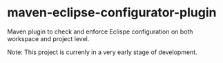 maven-eclipse-configurator-plugin
=================================

Maven plugin to check and enforce Eclispe configuration on both workspace and project level.

Note: This project is currenly in a very early stage of development.